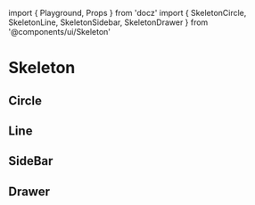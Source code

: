 import { Playground, Props } from 'docz'
import { SkeletonCircle, SkeletonLine, SkeletonSidebar, SkeletonDrawer } from '@components/ui/Skeleton'

# Skeleton

## Circle

<Props of={SkeletonCircle} />

<Playground>
    <SkeletonCircle />
</Playground>

## Line

<Props of={SkeletonLine} />

<Playground>
    <SkeletonLine />
</Playground>

## SideBar

<Props of={SkeletonSidebar} />

<Playground>
    <SkeletonLine />
</Playground>

## Drawer

<Props of={SkeletonDrawer} />

<Playground>
    <SkeletonDrawer />
</Playground>


